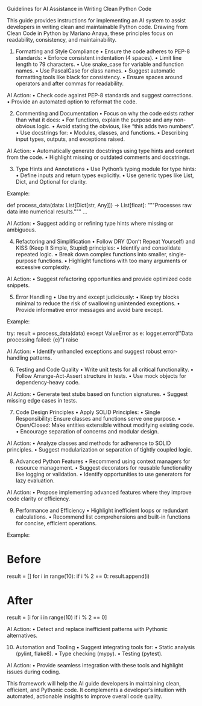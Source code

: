 Guidelines for AI Assistance in Writing Clean Python Code

This guide provides instructions for implementing an AI system to assist developers in writing clean and maintainable Python code. Drawing from Clean Code in Python by Mariano Anaya, these principles focus on readability, consistency, and maintainability.

1. Formatting and Style Compliance
	•	Ensure the code adheres to PEP-8 standards:
	•	Enforce consistent indentation (4 spaces).
	•	Limit line length to 79 characters.
	•	Use snake_case for variable and function names.
	•	Use PascalCase for class names.
	•	Suggest automatic formatting tools like black for consistency.
	•	Ensure spaces around operators and after commas for readability.

AI Action:
	•	Check code against PEP-8 standards and suggest corrections.
	•	Provide an automated option to reformat the code.

2. Commenting and Documentation
	•	Focus on why the code exists rather than what it does:
	•	For functions, explain the purpose and any non-obvious logic.
	•	Avoid stating the obvious, like “this adds two numbers”.
	•	Use docstrings for:
	•	Modules, classes, and functions.
	•	Describing input types, outputs, and exceptions raised.

AI Action:
	•	Automatically generate docstrings using type hints and context from the code.
	•	Highlight missing or outdated comments and docstrings.

3. Type Hints and Annotations
	•	Use Python’s typing module for type hints:
	•	Define inputs and return types explicitly.
	•	Use generic types like List, Dict, and Optional for clarity.

Example:

def process_data(data: List[Dict[str, Any]]) -> List[float]:
    """Processes raw data into numerical results."""
    ...

AI Action:
	•	Suggest adding or refining type hints where missing or ambiguous.

4. Refactoring and Simplification
	•	Follow DRY (Don’t Repeat Yourself) and KISS (Keep It Simple, Stupid) principles:
	•	Identify and consolidate repeated logic.
	•	Break down complex functions into smaller, single-purpose functions.
	•	Highlight functions with too many arguments or excessive complexity.

AI Action:
	•	Suggest refactoring opportunities and provide optimized code snippets.

5. Error Handling
	•	Use try and except judiciously:
	•	Keep try blocks minimal to reduce the risk of swallowing unintended exceptions.
	•	Provide informative error messages and avoid bare except.

Example:

try:
    result = process_data(data)
except ValueError as e:
    logger.error(f"Data processing failed: {e}")
    raise

AI Action:
	•	Identify unhandled exceptions and suggest robust error-handling patterns.

6. Testing and Code Quality
	•	Write unit tests for all critical functionality.
	•	Follow Arrange-Act-Assert structure in tests.
	•	Use mock objects for dependency-heavy code.

AI Action:
	•	Generate test stubs based on function signatures.
	•	Suggest missing edge cases in tests.

7. Code Design Principles
	•	Apply SOLID Principles:
	•	Single Responsibility: Ensure classes and functions serve one purpose.
	•	Open/Closed: Make entities extensible without modifying existing code.
	•	Encourage separation of concerns and modular design.

AI Action:
	•	Analyze classes and methods for adherence to SOLID principles.
	•	Suggest modularization or separation of tightly coupled logic.

8. Advanced Python Features
	•	Recommend using context managers for resource management.
	•	Suggest decorators for reusable functionality like logging or validation.
	•	Identify opportunities to use generators for lazy evaluation.

AI Action:
	•	Propose implementing advanced features where they improve code clarity or efficiency.

9. Performance and Efficiency
	•	Highlight inefficient loops or redundant calculations.
	•	Recommend list comprehensions and built-in functions for concise, efficient operations.

Example:

# Before
result = []
for i in range(10):
    if i % 2 == 0:
        result.append(i)

# After
result = [i for i in range(10) if i % 2 == 0]

AI Action:
	•	Detect and replace inefficient patterns with Pythonic alternatives.

10. Automation and Tooling
	•	Suggest integrating tools for:
	•	Static analysis (pylint, flake8).
	•	Type checking (mypy).
	•	Testing (pytest).

AI Action:
	•	Provide seamless integration with these tools and highlight issues during coding.

This framework will help the AI guide developers in maintaining clean, efficient, and Pythonic code. It complements a developer’s intuition with automated, actionable insights to improve overall code quality.